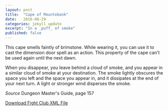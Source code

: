 ```yaml
---
layout: post
title:  "Cape of Mountebank"
date:   2016-08-29
categories: jekyll update
excerpt: "In a _puff_ of smoke"
published: false
---
```


This cape smells faintly of brimstone. While wearing it, you can use it to cast the dimension door spell as an action. This property of the cape can't be used again until the next dawn.

When you disappear, you leave behind a cloud of smoke, and you appear in a similar cloud of smoke at your destination. The smoke lightly obscures the space you left and the space you appear in, and it dissipates at the end of your next turn. A light or stronger wind disperses the smoke.

_Source_ Dungeon Master's Guide, page 157

<a href="{{site.url}}/for-the-players/items/cape-of-mountebank.xml">Download Fight Club XML File</a>
